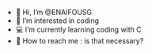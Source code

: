 - 👋 Hi, I’m @ENAIFOUSG
- 👀 I’m interested in coding
- 💻 I’m currently learning coding with C
- 📩 How to reach me : is that necessary? 

<!---
ENAIFOUSG/ENAIFOUSG is a ✨ special ✨ repository because its `README.md` (this file) appears on your GitHub profile.
You can click the Preview link to take a look at your changes.
--->
